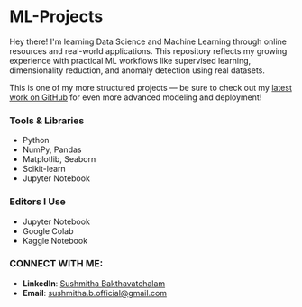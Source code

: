 # ML-Projects
Hey there! I'm learning Data Science and Machine Learning through online resources and real-world applications. This repository reflects my growing experience with practical ML workflows like supervised learning, dimensionality reduction, and anomaly detection using real datasets.

This is one of my more structured projects — be sure to check out my [latest work on GitHub](https://github.com/0xSushmitha) for even more advanced modeling and deployment!

### Tools & Libraries
- Python
- NumPy, Pandas
- Matplotlib, Seaborn
- Scikit-learn
- Jupyter Notebook

### Editors I Use
- Jupyter Notebook
- Google Colab
- Kaggle Notebook

### CONNECT WITH ME:
- **LinkedIn**: [Sushmitha Bakthavatchalam](https://www.linkedin.com/in/sushmitha-bakthavatchalam/)
- **Email**: sushmitha.b.official@gmail.com
  
